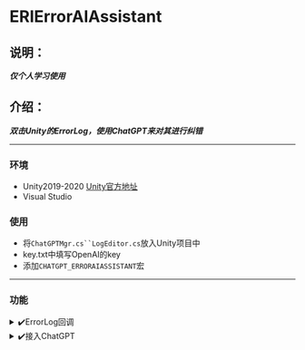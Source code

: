 # ERIErrorAIAssistant
## 说明：
***仅个人学习使用***
## 介绍：
***双击Unity的ErrorLog，使用ChatGPT来对其进行纠错***
- - -
### 环境
+ Unity2019-2020 [Unity官方地址](https://unity.com/)
+ Visual Studio 
### 使用
+ 将`ChatGPTMgr.cs``LogEditor.cs`放入Unity项目中
+ key.txt中填写OpenAI的key
+ 添加`CHATGPT_ERRORAIASSISTANT`宏
- - -
### 功能
<details>
<summary>✔️ErrorLog回调</summary>
  
  - 获取到Unity面板ErrorLog的点击回调
</details>

<details>
<summary>✔️接入ChatGPT</summary>
  
  - 通过HttpWebRequest来请求ChatGPT
  - 多线程请求
</details>


